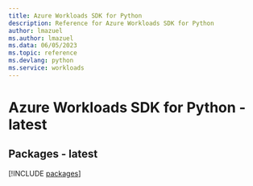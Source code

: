 ```yaml
---
title: Azure Workloads SDK for Python
description: Reference for Azure Workloads SDK for Python
author: lmazuel
ms.author: lmazuel
ms.data: 06/05/2023
ms.topic: reference
ms.devlang: python
ms.service: workloads
---
```

# Azure Workloads SDK for Python - latest
## Packages - latest
[!INCLUDE [packages](workloads-index.md)]